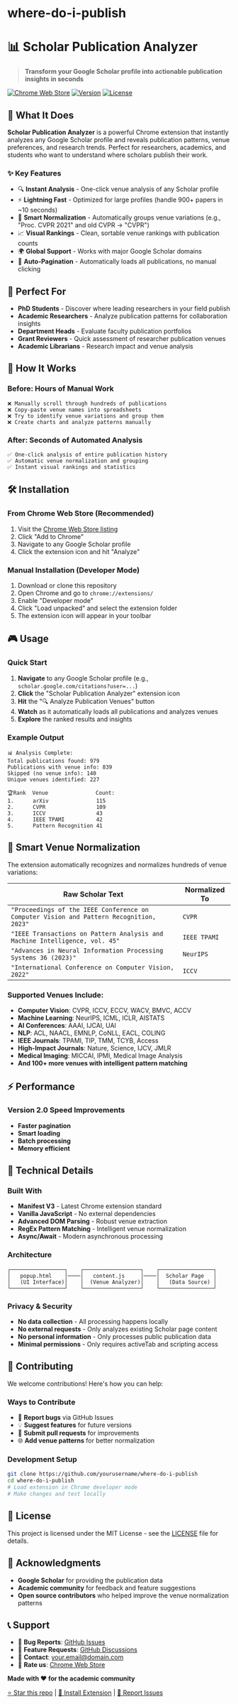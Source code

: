 # where-do-i-publish

# 📊 Scholar Publication Analyzer

> **Transform your Google Scholar profile into actionable publication insights in seconds**

[![Chrome Web Store](https://img.shields.io/badge/Chrome-Extension-4285F4?style=for-the-badge&logo=googlechrome&logoColor=white)](https://chrome.google.com/webstore)
[![Version](https://img.shields.io/badge/Version-2.0-brightgreen?style=for-the-badge)](https://github.com/yourusername/where-do-i-publish)
[![License](https://img.shields.io/badge/License-MIT-blue?style=for-the-badge)](LICENSE)

## 🚀 What It Does

**Scholar Publication Analyzer** is a powerful Chrome extension that instantly analyzes any Google Scholar profile and reveals publication patterns, venue preferences, and research trends. Perfect for researchers, academics, and students who want to understand where scholars publish their work.

### ✨ Key Features

- 🔍 **Instant Analysis** - One-click venue analysis of any Scholar profile
- ⚡ **Lightning Fast** - Optimized for large profiles (handle 900+ papers in ~10 seconds)
- 🧠 **Smart Normalization** - Automatically groups venue variations (e.g., "Proc. CVPR 2021" and old CVPR → "CVPR")
- 📈 **Visual Rankings** - Clean, sortable venue rankings with publication counts
- 🌍 **Global Support** - Works with major Google Scholar domains
- 🔄 **Auto-Pagination** - Automatically loads all publications, no manual clicking

## 🎯 Perfect For

- **PhD Students** - Discover where leading researchers in your field publish
- **Academic Researchers** - Analyze publication patterns for collaboration insights
- **Department Heads** - Evaluate faculty publication portfolios
- **Grant Reviewers** - Quick assessment of researcher publication venues
- **Academic Librarians** - Research impact and venue analysis

## 📱 How It Works

### Before: Hours of Manual Work

```
❌ Manually scroll through hundreds of publications
❌ Copy-paste venue names into spreadsheets
❌ Try to identify venue variations and group them
❌ Create charts and analyze patterns manually
```

### After: Seconds of Automated Analysis

```
✅ One-click analysis of entire publication history
✅ Automatic venue normalization and grouping
✅ Instant visual rankings and statistics
```

## 🛠️ Installation

### From Chrome Web Store (Recommended)

1. Visit the [Chrome Web Store listing](#)
2. Click "Add to Chrome"
3. Navigate to any Google Scholar profile
4. Click the extension icon and hit "Analyze"

### Manual Installation (Developer Mode)

1. Download or clone this repository
2. Open Chrome and go to `chrome://extensions/`
3. Enable "Developer mode"
4. Click "Load unpacked" and select the extension folder
5. The extension icon will appear in your toolbar

## 🎮 Usage

### Quick Start

1. **Navigate** to any Google Scholar profile (e.g., `scholar.google.com/citations?user=...`)
2. **Click** the "Scholar Publication Analyzer" extension icon
3. **Hit** the "🔍 Analyze Publication Venues" button
4. **Watch** as it automatically loads all publications and analyzes venues
5. **Explore** the ranked results and insights

### Example Output

```
📊 Analysis Complete:
Total publications found: 979
Publications with venue info: 839
Skipped (no venue info): 140
Unique venues identified: 227

🏆Rank  Venue               Count:
1. 	    arXiv	            115
2.	    CVPR	            109
3.	    ICCV	            43
4.	    IEEE TPAMI	        42
5.	    Pattern Recognition	41
```

## 🧠 Smart Venue Normalization

The extension automatically recognizes and normalizes hundreds of venue variations:

| Raw Scholar Text                                                                        | Normalized To |
| --------------------------------------------------------------------------------------- | ------------- |
| `"Proceedings of the IEEE Conference on Computer Vision and Pattern Recognition, 2023"` | `CVPR`        |
| `"IEEE Transactions on Pattern Analysis and Machine Intelligence, vol. 45"`             | `IEEE TPAMI`  |
| `"Advances in Neural Information Processing Systems 36 (2023)"`                         | `NeurIPS`     |
| `"International Conference on Computer Vision, 2022"`                                   | `ICCV`        |

### Supported Venues Include:

- **Computer Vision**: CVPR, ICCV, ECCV, WACV, BMVC, ACCV
- **Machine Learning**: NeurIPS, ICML, ICLR, AISTATS
- **AI Conferences**: AAAI, IJCAI, UAI
- **NLP**: ACL, NAACL, EMNLP, CoNLL, EACL, COLING
- **IEEE Journals**: TPAMI, TIP, TMM, TCYB, Access
- **High-Impact Journals**: Nature, Science, IJCV, JMLR
- **Medical Imaging**: MICCAI, IPMI, Medical Image Analysis
- **And 100+ more venues with intelligent pattern matching**

## ⚡ Performance

### Version 2.0 Speed Improvements

- **Faster pagination**
- **Smart loading**
- **Batch processing**
- **Memory efficient**

## 🔧 Technical Details

### Built With

- **Manifest V3** - Latest Chrome extension standard
- **Vanilla JavaScript** - No external dependencies
- **Advanced DOM Parsing** - Robust venue extraction
- **RegEx Pattern Matching** - Intelligent venue normalization
- **Async/Await** - Modern asynchronous processing

### Architecture

```
┌─────────────────┐    ┌──────────────────┐    ┌─────────────────┐
│   popup.html    │────│   content.js     │────│  Scholar Page   │
│   (UI Interface)│    │  (Venue Analyzer)│    │   (Data Source) │
└─────────────────┘    └──────────────────┘    └─────────────────┘
```

### Privacy & Security

- **No data collection** - All processing happens locally
- **No external requests** - Only analyzes existing Scholar page content
- **No personal information** - Only processes public publication data
- **Minimal permissions** - Only requires activeTab and scripting access

## 🤝 Contributing

We welcome contributions! Here's how you can help:

### Ways to Contribute

- 🐛 **Report bugs** via GitHub Issues
- 💡 **Suggest features** for future versions
- 🔧 **Submit pull requests** for improvements
- 🌐 **Add venue patterns** for better normalization

### Development Setup

```bash
git clone https://github.com/yourusername/where-do-i-publish
cd where-do-i-publish
# Load extension in Chrome developer mode
# Make changes and test locally
```

## 📄 License

This project is licensed under the MIT License - see the [LICENSE](LICENSE) file for details.

## 🙏 Acknowledgments

- **Google Scholar** for providing the publication data
- **Academic community** for feedback and feature suggestions
- **Open source contributors** who helped improve the venue normalization patterns

## 📞 Support

- 🐛 **Bug Reports**: [GitHub Issues](https://github.com/yourusername/where-do-i-publish/issues)
- 💬 **Feature Requests**: [GitHub Discussions](https://github.com/yourusername/where-do-i-publish/discussions)
- 📧 **Contact**: [your.email@domain.com](mailto:your.email@domain.com)
- 🌟 **Rate us**: [Chrome Web Store](https://chrome.google.com/webstore)

**Made with ❤️ for the academic community**

[⭐ Star this repo](https://github.com/yourusername/where-do-i-publish) | [🚀 Install Extension](#) | [📝 Report Issues](#)
